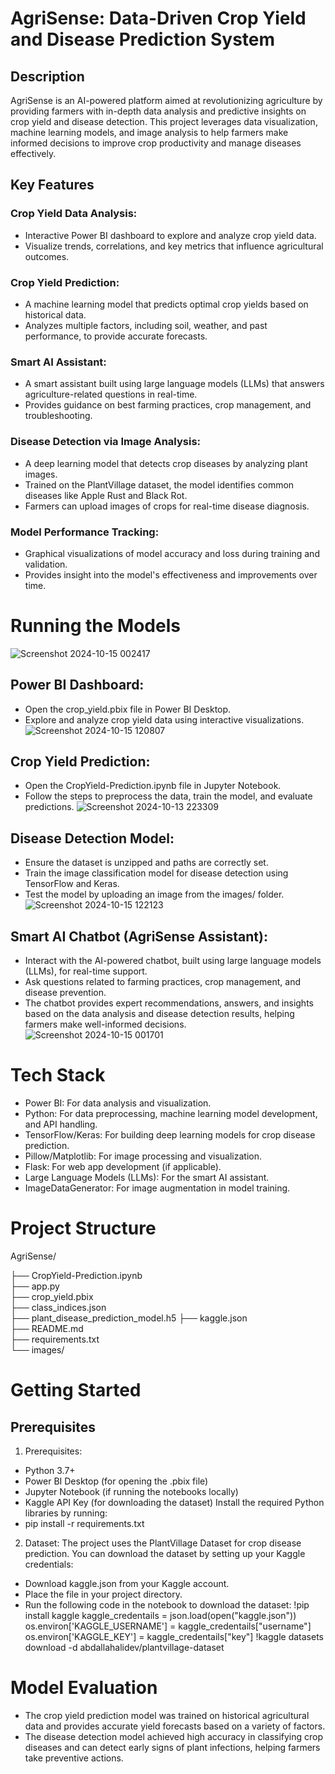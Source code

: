 # AgriSense: Data-Driven Crop Yield and Disease Prediction System


## Description

AgriSense is an AI-powered platform aimed at revolutionizing agriculture by providing farmers with in-depth data analysis and predictive insights on crop yield and disease detection. This project leverages data visualization, machine learning models, and image analysis to help farmers make informed decisions to improve crop productivity and manage diseases effectively.


## Key Features

### Crop Yield Data Analysis:
- Interactive Power BI dashboard to explore and analyze crop yield data.
- Visualize trends, correlations, and key metrics that influence agricultural outcomes.

### Crop Yield Prediction:
- A machine learning model that predicts optimal crop yields based on historical data.
- Analyzes multiple factors, including soil, weather, and past performance, to provide accurate forecasts.

### Smart AI Assistant:
- A smart assistant built using large language models (LLMs) that answers agriculture-related questions in real-time.
- Provides guidance on best farming practices, crop management, and troubleshooting.

### Disease Detection via Image Analysis:
- A deep learning model that detects crop diseases by analyzing plant images.
- Trained on the PlantVillage dataset, the model identifies common diseases like Apple Rust and Black Rot.
- Farmers can upload images of crops for real-time disease diagnosis.

### Model Performance Tracking:
- Graphical visualizations of model accuracy and loss during training and validation.
- Provides insight into the model's effectiveness and improvements over time.


# Running the Models

![Screenshot 2024-10-15 002417](https://github.com/user-attachments/assets/8063c7df-2066-430f-850b-80b162c88733)

## Power BI Dashboard:
- Open the crop_yield.pbix file in Power BI Desktop.
- Explore and analyze crop yield data using interactive visualizations.
![Screenshot 2024-10-15 120807](https://github.com/user-attachments/assets/96f14dc7-a407-4015-8389-2636190fb948)

## Crop Yield Prediction:
- Open the CropYield-Prediction.ipynb file in Jupyter Notebook.
- Follow the steps to preprocess the data, train the model, and evaluate predictions.
![Screenshot 2024-10-13 223309](https://github.com/user-attachments/assets/d1ba7ec7-9540-46ce-9d41-a702fe3bbd7e)

## Disease Detection Model:
- Ensure the dataset is unzipped and paths are correctly set.
- Train the image classification model for disease detection using TensorFlow and Keras.
- Test the model by uploading an image from the images/ folder.
![Screenshot 2024-10-15 122123](https://github.com/user-attachments/assets/f3683917-0384-4f51-8036-5207461556fe)

## Smart AI Chatbot (AgriSense Assistant):
- Interact with the AI-powered chatbot, built using large language models (LLMs), for real-time support.
- Ask questions related to farming practices, crop management, and disease prevention.
- The chatbot provides expert recommendations, answers, and insights based on the data analysis and disease detection results, helping farmers make well-informed decisions.
![Screenshot 2024-10-15 001701](https://github.com/user-attachments/assets/040511bb-62db-4486-b541-d4cdac21cda4)



# Tech Stack

- Power BI: For data analysis and visualization.
- Python: For data preprocessing, machine learning model development, and API handling.
- TensorFlow/Keras: For building deep learning models for crop disease prediction.
- Pillow/Matplotlib: For image processing and visualization.
- Flask: For web app development (if applicable).
- Large Language Models (LLMs): For the smart AI assistant.
- ImageDataGenerator: For image augmentation in model training.


# Project Structure

AgriSense/

├── CropYield-Prediction.ipynb  
├── app.py                        
├── crop_yield.pbix              
├── class_indices.json            
├── plant_disease_prediction_model.h5 
├── kaggle.json                   
├── README.md                     
├── requirements.txt              
└── images/                       


# Getting Started
## Prerequisites

1. Prerequisites:
- Python 3.7+
- Power BI Desktop (for opening the .pbix file)
- Jupyter Notebook (if running the notebooks locally)
- Kaggle API Key (for downloading the dataset)
Install the required Python libraries by running:
- pip install -r requirements.txt

2. Dataset:
The project uses the PlantVillage Dataset for crop disease prediction. You can download the dataset by setting up your Kaggle credentials:
- Download kaggle.json from your Kaggle account.
- Place the file in your project directory.
- Run the following code in the notebook to download the dataset:
!pip install kaggle
kaggle_credentails = json.load(open("kaggle.json"))
os.environ['KAGGLE_USERNAME'] = kaggle_credentails["username"]
os.environ['KAGGLE_KEY'] = kaggle_credentails["key"]
!kaggle datasets download -d abdallahalidev/plantvillage-dataset

# Model Evaluation

- The crop yield prediction model was trained on historical agricultural data and provides accurate yield forecasts based on a variety of factors.
- The disease detection model achieved high accuracy in classifying crop diseases and can detect early signs of plant infections, helping farmers take preventive actions.
